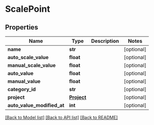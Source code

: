 # ScalePoint

## Properties
Name | Type | Description | Notes
------------ | ------------- | ------------- | -------------
**name** | **str** |  | [optional] 
**auto_scale_value** | **float** |  | [optional] 
**manual_scale_value** | **float** |  | [optional] 
**auto_value** | **float** |  | [optional] 
**manual_value** | **float** |  | [optional] 
**category_id** | **str** |  | [optional] 
**project** | [**Project**](Project.md) |  | [optional] 
**auto_value_modified_at** | **int** |  | [optional] 

[[Back to Model list]](../README.md#documentation-for-models) [[Back to API list]](../README.md#documentation-for-api-endpoints) [[Back to README]](../README.md)


